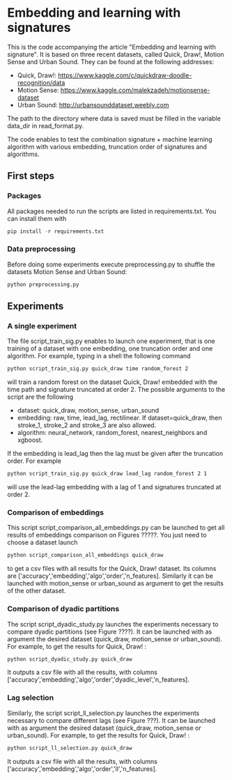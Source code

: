 # Embedding and learning with signatures

This is the code accompanying the article "Embedding and learning with 
signature". It is based on three recent datasets, called Quick, Draw!, Motion
Sense and Urban Sound. They can be found at the following addresses:

* Quick, Draw!: https://www.kaggle.com/c/quickdraw-doodle-recognition/data
* Motion Sense: https://www.kaggle.com/malekzadeh/motionsense-dataset
* Urban Sound: http://urbansounddataset.weebly.com

The path to the directory where data is saved must be filled in the variable
data_dir in read_format.py.

The code enables to test the combination signature + machine learning algorithm
with various embedding, truncation order of signatures and algorithms.

## First steps

### Packages

All packages needed to run the scripts are listed in requirements.txt. You can
install them with

```python
pip install -r requirements.txt
```

### Data preprocessing

Before doing some experiments execute preprocessing.py to shuffle the
datasets Motion Sense and Urban Sound:

```bash
python preprocessing.py
```

## Experiments

### A single experiment

The file script_train_sig.py enables to launch one experiment, that is one
training of a dataset with one embedding, one truncation order and one
algorithm. For example, typing in a shell the following command

```bash
python script_train_sig.py quick_draw time random_forest 2
```

will train a random forest on the dataset Quick, Draw! embedded with the time
path and signature truncated at order 2. The possible arguments to the script
are the following

* dataset: quick_draw, motion_sense, urban_sound
* embedding: raw, time, lead_lag, rectilinear. If dataset=quick_draw, then
stroke_1, stroke_2 and stroke_3 are also allowed.
* algorithm: neural_network, random_forest, nearest_neighbors and xgboost.

If the embedding is lead_lag then the lag must be given after the truncation
order. For example

```bash
python script_train_sig.py quick_draw lead_lag random_forest 2 1
```

will use the lead-lag embedding with a lag of 1 and signatures truncated at
order 2.

### Comparison of embeddings

This script script_comparison_all_embeddings.py can be launched to get all 
results of embeddings comparison on Figures ?????. You just need to choose a
dataset launch

```bash
python script_comparison_all_embeddings quick_draw
```

to get a csv files with all results for the Quick, Draw! dataset. Its columns
are ['accuracy','embedding','algo','order','n_features]. Similarly it can be
launched with motion_sense or urban_sound as argument to get the results of the
other dataset.


### Comparison of dyadic partitions

The script script_dyadic_study.py launches the experiments necessary to compare
dyadic partitions (see Figure ????). It can be launched with as argument the
desired dataset (quick_draw, motion_sense or urban_sound). For example, to get
the results for Quick, Draw! :

```bash
python script_dyadic_study.py quick_draw
```

It outputs a csv file with all the results, with columns
['accuracy','embedding','algo','order','dyadic_level','n_features].

### Lag selection

Similarly, the script script_ll_selection.py launches the experiments necessary
to compare different lags (see Figure ???). It can be launched with as argument 
the desired dataset (quick_draw, motion_sense or urban_sound). For example, to
get the results for Quick, Draw! :

```bash
python script_ll_selection.py quick_draw
```

It outputs a csv file with all the results, with columns
['accuracy','embedding','algo','order','ll','n_features].







